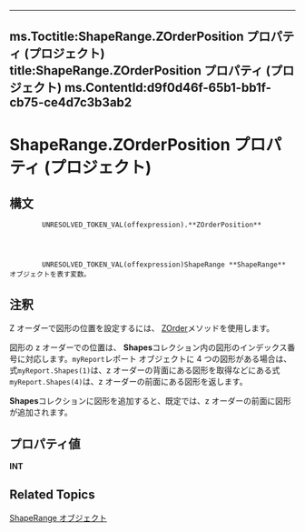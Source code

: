 
---
ms.Toctitle:ShapeRange.ZOrderPosition プロパティ (プロジェクト)
title:ShapeRange.ZOrderPosition プロパティ (プロジェクト)
ms.ContentId:d9f0d46f-65b1-bb1f-cb75-ce4d7c3b3ab2
---
# ShapeRange.ZOrderPosition プロパティ (プロジェクト)





## 構文

            UNRESOLVED_TOKEN_VAL(offexpression).**ZOrderPosition**




            UNRESOLVED_TOKEN_VAL(offexpression)ShapeRange **ShapeRange** オブジェクトを表す変数。



## 注釈
Z オーダーで図形の位置を設定するには、 [ZOrder](e8badff9-fbe5-b6b8-8c33-68cfde3bef38.md)メソッドを使用します。



図形の z オーダーでの位置は、 **Shapes**コレクション内の図形のインデックス番号に対応します。`myReport`レポート オブジェクトに 4 つの図形がある場合は、式`myReport.Shapes(1)`は、z オーダーの背面にある図形を取得などにある式`myReport.Shapes(4)`は、z オーダーの前面にある図形を返します。



**Shapes**コレクションに図形を追加すると、既定では、z オーダーの前面に図形が追加されます。



## プロパティ値
**INT**



## Related Topics

[ShapeRange オブジェクト](315031aa-4b8c-424b-26e7-ce15897beb05.md)




